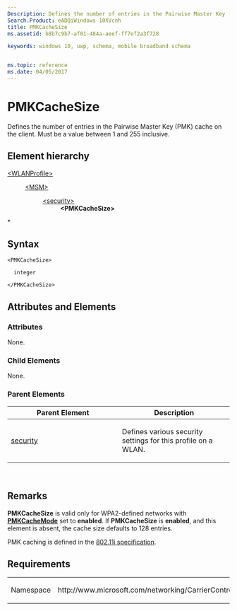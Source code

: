 ```yaml
---
Description: Defines the number of entries in the Pairwise Master Key (PMK) cache on the client.
Search.Product: eADQiWindows 10XVcnh
title: PMKCacheSize
ms.assetid: b8b7c9b7-af01-484a-aeef-ff7ef2a3f728

keywords: windows 10, uwp, schema, mobile broadband schema


ms.topic: reference
ms.date: 04/05/2017
---
```


# PMKCacheSize


Defines the number of entries in the Pairwise Master Key (PMK) cache on the client. Must be a value between 1 and 255 inclusive.

## Element hierarchy

<dl>
<dt><a href="element-wlanprofile.md">&lt;WLANProfile&gt;</a></dt>
<dd>
<dl>
<dt><a href="element-msm.md">&lt;MSM&gt;</a></dt>
<dd>
<dl>
<dt><a href="element-security.md">&lt;security&gt;</a></dt>
<dd><b>&lt;PMKCacheSize&gt;</b></dd>
</dl>
</dd>
</dl>
</dd>
</dl>*

## Syntax

``` syntax
<PMKCacheSize>

  integer

</PMKCacheSize>
```

## Attributes and Elements


### Attributes

None.

### Child Elements

None.

### Parent Elements

<table>
<colgroup>
<col width="50%" />
<col width="50%" />
</colgroup>
<thead>
<tr class="header">
<th>Parent Element</th>
<th>Description</th>
</tr>
</thead>
<tbody>
<tr class="odd">
<td><a href="element-security.md">security</a> </td>
<td><p>Defines various security settings for this profile on a WLAN.</p></td>
</tr>
</tbody>
</table>

 

## Remarks

**PMKCacheSize** is valid only for WPA2-defined networks with [**PMKCacheMode**](element-pmkcachemode.md) set to **enabled**. If **PMKCacheSize** is **enabled**, and this element is absent, the cache size defaults to 128 entries.

PMK caching is defined in the [802.11i specification](https://standards.ieee.org/getieee802/download/802.11i-2004.pdf).

## Requirements

<table>
<colgroup>
<col width="50%" />
<col width="50%" />
</colgroup>
<tbody>
<tr class="odd">
<td><p>Namespace</p></td>
<td><p>http://www.microsoft.com/networking/CarrierControl/WLAN/v1</p></td>
</tr>
</tbody>
</table>

 

 



